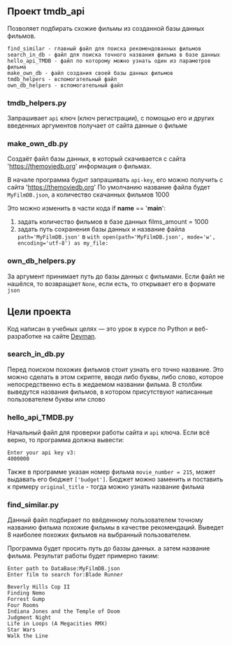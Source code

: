 ## Проект tmdb_api

Позволяет подбирать схожие фильмы из созданной базы данных фильмов.

	find_similar - главный файл для поиска рекомендованных фильмов
    search_in_db - файл для поиска точного названия фильма в базе данных
    hello_api_TMDB - файл по которому можно узнать один из параметров фильма
    make_own_db - файл создания своей базы данных фильмов
    tmdb_helpers - вспомогательный файл
    own_db_helpers - вспомогательный файл



### tmdb_helpers.py

Запрашивает `api` ключ (ключ регистрации), с помощью его и других введенных аргументов получает от сайта данные о фильме


### make_own_db.py

Создаёт файл базы данных, в который скачивается с сайта 'https://themoviedb.org' информация о фильмах. 

В начале программа буднт запрашивать `api-key`, его можно получить с сайта 'https://themoviedb.org'
По умолчанию название файла будет `MyFilmDB.json`, а количество скачанных фильмов 1000

Это можно изменить в части кода if __name__ == '__main__':
 1. задать количество фильмов в базе данных films_amount = 1000
 2. задать путь сохранения базы данных и название файла `path='MyFilmDB.json'` в `with open(path='MyFilmDB.json', mode='w', encoding='utf-8') as my_file:`


### own_db_helpers.py 

За аргумент принимает путь до базы данных с фильмами. 
Если файл не нашёлся, то возвращает `None`, если есть, то открывает его в формате `json`

## Цели проекта
Код написан в учебных целях — это урок в курсе по Python и веб-разработке на сайте [Devman](https://dvmn.org/).


### search_in_db.py

Перед поиском похожих фильмов стоит узнать его точно название. Это можно сделать в этом скрипте, вводя либо буквы, либо слово, которое непосредственно есть в жедаемом названии фильма.
В столбик выведутся названия фильмов, в котором присутствуют написанные пользователем буквы или слово


### hello_api_TMDB.py

Начальный файл для проверки работы сайта и `api` ключа. Если всё верно, то программа должна вывести:
```
Enter your api key v3:
4000000
```

Также в программе указан номер фильма `movie_number = 215`, может выдавать его бюджет `['budget']`. Бюджет можно заменить и поставить к примеру `original_title` - тогда можно узнать название фильма


### find_similar.py 

Данный файл подбирает по ввёденному пользователем точному названию фильма похожие фильмы в качестве рекомендаций.
Выведет 8 наиболее похожих фильмов на выбранный пользователем.

Программа будет просить путь до баззы данных. а затем название фильма.
Результат работы будет примерно таким:
```
Enter path to DataBase:MyFilmDB.json
Enter film to search for:Blade Runner

Beverly Hills Cop II
Finding Nemo
Forrest Gump
Four Rooms
Indiana Jones and the Temple of Doom
Judgment Night
Life in Loops (A Megacities RMX)
Star Wars
Walk the Line
```

